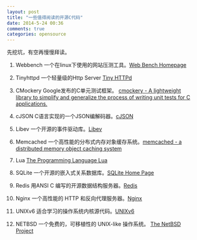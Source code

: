 ```yaml
--- 
layout: post
title: "一些值得阅读的开源C代码"
date: 2014-5-24 00:36
comments: true
categories: opensource
---
```



先挖坑，有空再慢慢拜读。

1. Webbench
一个在linux下使用的网站压测工具。[Web Bench Homepage](http://home.tiscali.cz/~cz210552/webbench.html)

2. Tinyhttpd
一个轻量级的Http Server  [Tiny HTTPd](http://sourceforge.net/projects/tinyhttpd/)

3. CMockery
Google发布的C单元测试框架。
[cmockery - A lightweight library to simplify and generalize the process of writing unit tests for C applications.](http://code.google.com/p/cmockery/downloads/list)

4. cJSON
C语言实现的一个JSON编解码器。[cJSON](http://sourceforge.net/projects/cjson/)

5. Libev
一个开源的事件驱动库。[Libev](http://software.schmorp.de/pkg/libev.html)

6. Memcached
一个高性能的分布式内存对象缓存系统。[memcached - a distributed memory object caching system](http://memcached.org/)

7. Lua
[The Programming Language Lua](http://www.lua.org/)

8. SQLite
一个开源的嵌入式关系数据库。[SQLite Home Page](http://www.sqlite.org/)

9. Redis
用ANSI C 编写的开源数据结构服务器。[Redis](http://redis.io/)

10. Nginx
一个高性能的 HTTP 和反向代理服务器。[Nginx](http://nginx.org/en/download.html)

11. UNIXv6
适合学习的操作系统内核源代码。[UNIXv6](http://minnie.tuhs.org/cgi-bin/utree.pl?file=V6)

12. NETBSD
一个免费的，可移植性的 UNIX-like 操作系统。
[The NetBSD Project](http://www.netbsd.org/)
